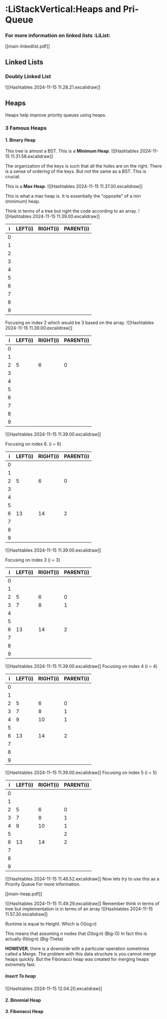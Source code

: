 
# :LiStackVertical:Heaps and Pri-Queue

### For more information on linked lists :LiList:
[[main-linkedlist.pdf]]

## Linked Lists
### Doubly Linked List

![[Hashtables 2024-11-15 11.28.21.excalidraw]]


## Heaps

Heaps help improve priority queues using heaps.
### 3 Famous Heaps

#### 1. Binary Heap
This tree is almost a BST. This is a **Minimum Heap**.
![[Hashtables 2024-11-15 11.31.58.excalidraw]]

The organization of the keys is such that all the holes are on the right. 
There is a sense of ordering of the keys. But not the same as a BST.
This is crucial.

This is a **Max Heap**.
![[Hashtables 2024-11-15 11.37.00.excalidraw]]

This is what a max heap is. It is essentially the "opposite" of a min (minimum) heap.

Think in terms of a tree but right the code according to an array.
![[Hashtables 2024-11-15 11.39.00.excalidraw]]

| i   | LEFT(i) | RIGHT(i) | PARENT(i) |
| --- | ------- | -------- | --------- |
| 0   |         |          |           |
| 1   |         |          |           |
| 2   |         |          |           |
| 3   |         |          |           |
| 4   |         |          |           |
| 5   |         |          |           |
| 6   |         |          |           |
| 7   |         |          |           |
| 8   |         |          |           |
| 9   |         |          |           |
Focusing on index 2 which would be 3 based on the array.
![[Hashtables 2024-11-15 11.39.00.excalidraw]]

| i   | LEFT(i) | RIGHT(i) | PARENT(i) |
| --- | ------- | -------- | --------- |
| 0   |         |          |           |
| 1   |         |          |           |
| 2   | 5       | 6        | 0         |
| 3   |         |          |           |
| 4   |         |          |           |
| 5   |         |          |           |
| 6   |         |          |           |
| 7   |         |          |           |
| 8   |         |          |           |
| 9   |         |          |           |
![[Hashtables 2024-11-15 11.39.00.excalidraw]]

Focusing on index 6. (i = 6)

| i   | LEFT(i) | RIGHT(i) | PARENT(i) |
| --- | ------- | -------- | --------- |
| 0   |         |          |           |
| 1   |         |          |           |
| 2   | 5       | 6        | 0         |
| 3   |         |          |           |
| 4   |         |          |           |
| 5   |         |          |           |
| 6   | 13      | 14       | 2         |
| 7   |         |          |           |
| 8   |         |          |           |
| 9   |         |          |           |


![[Hashtables 2024-11-15 11.39.00.excalidraw]]

Focusing on index 3 (i = 3)

| i   | LEFT(i) | RIGHT(i) | PARENT(i) |
| --- | ------- | -------- | --------- |
| 0   |         |          |           |
| 1   |         |          |           |
| 2   | 5       | 6        | 0         |
| 3   | 7       | 8        | 1         |
| 4   |         |          |           |
| 5   |         |          |           |
| 6   | 13      | 14       | 2         |
| 7   |         |          |           |
| 8   |         |          |           |
| 9   |         |          |           |
![[Hashtables 2024-11-15 11.39.00.excalidraw]]
Focusing on index 4 (i = 4)

| i   | LEFT(i) | RIGHT(i) | PARENT(i) |
| --- | ------- | -------- | --------- |
| 0   |         |          |           |
| 1   |         |          |           |
| 2   | 5       | 6        | 0         |
| 3   | 7       | 8        | 1         |
| 4   | 9       | 10       | 1         |
| 5   |         |          |           |
| 6   | 13      | 14       | 2         |
| 7   |         |          |           |
| 8   |         |          |           |
| 9   |         |          |           |
![[Hashtables 2024-11-15 11.39.00.excalidraw]]
Focusing on index 5 (i = 5)

| i   | LEFT(i) | RIGHT(i) | PARENT(i) |
| --- | ------- | -------- | --------- |
| 0   |         |          |           |
| 1   |         |          |           |
| 2   | 5       | 6        | 0         |
| 3   | 7       | 8        | 1         |
| 4   | 9       | 10       | 1         |
| 5   |         |          | 2         |
| 6   | 13      | 14       | 2         |
| 7   |         |          |           |
| 8   |         |          |           |
| 9   |         |          |           |
![[Hashtables 2024-11-15 11.46.52.excalidraw]]
Now lets try to use this as a Priority Queue
For more information.


[[main-heap.pdf]]

![[Hashtables 2024-11-15 11.49.29.excalidraw]]
Remember think in terms of tree but implementation is in terms of an array
![[Hashtables 2024-11-15 11.57.30.excalidraw]]

Runtime is equal to Height. Which is O($\log n$)

This means that assuming $n$ nodes that $O(\log n)$ (Big-O)
In fact this is actually $\Theta(\log n)$ (Big-Theta)

**HOWEVER**, there is a downside with a particular operation sometimes called a Merge.
The problem with this data structure is you cannot merge heaps quickly. But the Fibonacci heap was created for merging heaps extremely fast.
##### Insert To heap
![[Hashtables 2024-11-15 12.04.20.excalidraw]]



#### 2. Binomial Heap
#### 3. Fibonacci Heap